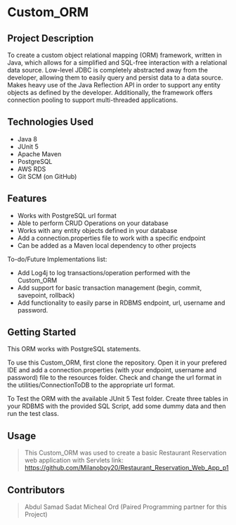 # Custom_ORM

## Project Description

To create a custom object relational mapping (ORM) framework, written in Java, which allows for a simplified and SQL-free interaction with a relational data source. Low-level JDBC is completely abstracted away from the developer, allowing them to easily query and persist data to a data source. Makes heavy use of the Java Reflection API in order to support any entity objects as defined by the developer. Additionally, the framework offers connection pooling to support multi-threaded applications.

## Technologies Used

* Java 8
* JUnit 5
* Apache Maven
* PostgreSQL
* AWS RDS
* Git SCM (on GitHub)

## Features

* Works with PostgreSQL url format
* Able to perform CRUD Operations on your database
* Works with any entity objects defined in your database
* Add a connection.properties file to work with a specific endpoint
* Can be added as a Maven local dependency to other projects

To-do/Future Implementations list:
* Add Log4j to log transactions/operation performed with the Custom_ORM
* Add support for basic transaction management (begin, commit, savepoint, rollback)
* Add functionality to easily parse in RDBMS endpoint, url, username and password.

## Getting Started

This ORM works with PostgreSQL statements.

To use this Custom_ORM, first clone the repository. Open it in your prefered IDE and add a 
connection.properties (with your endpoint, username and password) file to the resources folder.
Check and change the url format in the utilities/ConnectionToDB to the appropriate url format.

To Test the ORM with the available JUnit 5 Test folder. Create three tables in your RDBMS with 
the provided SQL Script, add some dummy data and then run the test class. 



## Usage

> This Custom_ORM was used to create a basic Restaurant Reservation web application with Servlets
> link: https://github.com/Milanoboy20/Restaurant_Reservation_Web_App_p1

## Contributors

> Abdul Samad Sadat
> Micheal Ord (Paired Programming partner for this Project)


